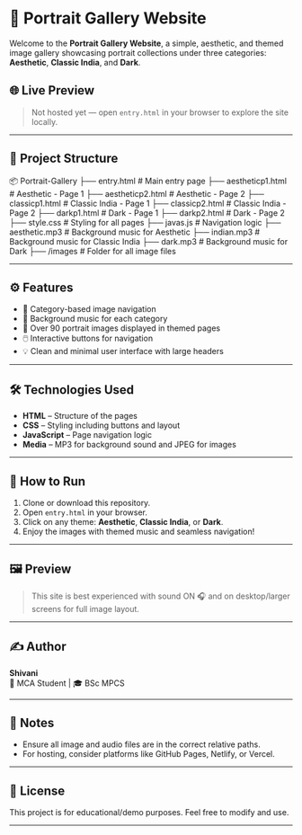 # 🎨 Portrait Gallery Website

Welcome to the **Portrait Gallery Website**, a simple, aesthetic, and themed image gallery showcasing portrait collections under three categories: **Aesthetic**, **Classic India**, and **Dark**.

## 🌐 Live Preview

> Not hosted yet — open `entry.html` in your browser to explore the site locally.

---

## 📁 Project Structure

📦 Portrait-Gallery ├── entry.html # Main entry page ├── aestheticp1.html # Aesthetic - Page 1 ├── aestheticp2.html # Aesthetic - Page 2 ├── classicp1.html # Classic India - Page 1 ├── classicp2.html # Classic India - Page 2 ├── darkp1.html # Dark - Page 1 ├── darkp2.html # Dark - Page 2 ├── style.css # Styling for all pages ├── javas.js # Navigation logic ├── aesthetic.mp3 # Background music for Aesthetic ├── indian.mp3 # Background music for Classic India ├── dark.mp3 # Background music for Dark ├── /images # Folder for all image files

---

## ⚙️ Features

- 🎨 Category-based image navigation
- 🎵 Background music for each category
- 📸 Over 90 portrait images displayed in themed pages
- 🖱️ Interactive buttons for navigation
- 💡 Clean and minimal user interface with large headers

---

## 🛠️ Technologies Used

- **HTML** – Structure of the pages  
- **CSS** – Styling including buttons and layout  
- **JavaScript** – Page navigation logic  
- **Media** – MP3 for background sound and JPEG for images  

---

## 🚀 How to Run

1. Clone or download this repository.
2. Open `entry.html` in your browser.
3. Click on any theme: **Aesthetic**, **Classic India**, or **Dark**.
4. Enjoy the images with themed music and seamless navigation!

---

## 🖼️ Preview

> This site is best experienced with sound ON 🎧 and on desktop/larger screens for full image layout.

---

## ✍️ Author

**Shivani**  
🧠 MCA Student | 🎓 BSc MPCS

---

## 📌 Notes

- Ensure all image and audio files are in the correct relative paths.
- For hosting, consider platforms like GitHub Pages, Netlify, or Vercel.

---

## 📜 License

This project is for educational/demo purposes. Feel free to modify and use.

---
